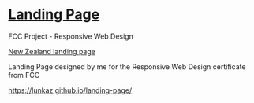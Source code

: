 # [Landing Page](https://lunkaz.github.io/landing-page/)
FCC Project - Responsive Web Design

[New Zealand landing page](https://i.hipertextual.com/2019/02/12/Screenshot_2019-02-11_23-54-41.png)

Landing Page designed by me for the Responsive Web Design certificate from FCC

<https://lunkaz.github.io/landing-page/>
